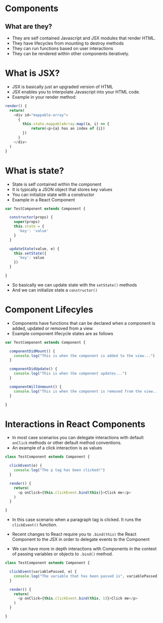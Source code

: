 # Components
## What are they?

- They are self contained Javascript and JSX modules that render HTML.
- They have lifecycles from mounting to destroy methods
- They can run functions based on user interactions
- They can be rendered within other components iteratively.

# What is JSX?

- JSX is basically just an upgraded version of HTML
- JSX enables you to interpolate Javascript into your HTML code.
- Example in your render method:

```javascript
render() {
  return(
    <div id="mappable-array">
      {
        this.state.mappableArray.map((a, i) => {
            return(<p>{a} has an index of {i})
        })
      }
    </div>
  )
}
```

# What is state?

- State is self contained within the component
- It is typically a JSON object that stores key values
- You can initialize state with a constructor
- Example in a React Component

```javascript
var TestComponent extends Component {

  constructor(props) {
    super(props)
    this.state = {
      'key': 'value'
    }
  }

  updateState(value, e) {
    this.setState({
      'key': value
    })
  }

}
```

- So basically we can update state with the `setState()` methods
- And we can initialize state a `constructor()`

# Component Lifecyles

- Components have functions that can be declared when a component is added, updated or removed from a view.
- Example component lifecycle states are as follows

```javascript
var TestComponent extends Component {

  componentDidMount() {
    console.log("This is when the component is added to the view...")
  }

  componentDidUpdate() {
    console.log("This is when the component updates...")
  }

  componentWillUnmount() {
    console.log("This is when the component is removed from the view...")
  }

}
```

# Interactions in React Components

- In most case scenarios you can delegate interactions with default `onClick` methods or other default method conventions.
- An example of a click interaction is as values

```javascript
class TestComponent extends Component {

  clickEvent(e) {
    console.log("The p tag has been clicked!")
  }

  render() {
    return(
      <p onClick={this.clickEvent.bind(this)}>Click me</p>
    )
  }

}
```

- In this case scenario when a paragraph tag is clicked. It runs the `clickEvent()` function.
- Recent changes to React require you to `.bind(this)` the React Component to the JSX in order to delegate events to the Component

- We can have more in depth interactions with Components in the context of passing variables or objects to `.bind()` method.

```javascript
class TestComponent extends Component {

  clickEvent(variablePassed, e) {
    console.log("The variable that has been passed is", variablePassed)
  }

  render() {
    return(
      <p onClick={this.clickEvent.bind(this, 1)}>Click me</p>
    )
  }

}
```
